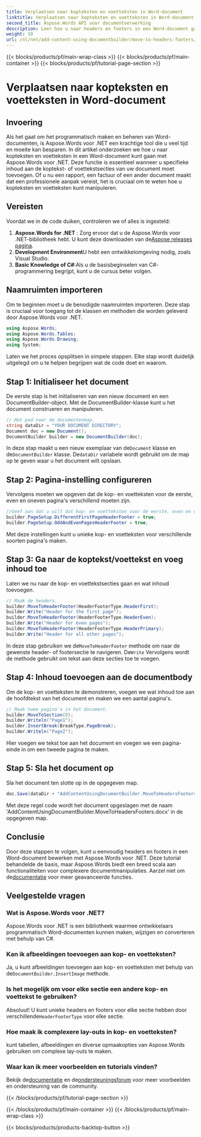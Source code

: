 ```yaml
---
title: Verplaatsen naar kopteksten en voetteksten in Word-document
linktitle: Verplaatsen naar kopteksten en voetteksten in Word-document
second_title: Aspose.Words API voor documentverwerking
description: Leer hoe u naar headers en footers in een Word-document gaat met Aspose.Words voor .NET met onze stapsgewijze handleiding. Verbeter uw vaardigheden in het maken van documenten.
weight: 10
url: /nl/net/add-content-using-documentbuilder/move-to-headers-footers/
---
```


{{< blocks/products/pf/main-wrap-class >}}
{{< blocks/products/pf/main-container >}}
{{< blocks/products/pf/tutorial-page-section >}}

# Verplaatsen naar kopteksten en voetteksten in Word-document

## Invoering

Als het gaat om het programmatisch maken en beheren van Word-documenten, is Aspose.Words voor .NET een krachtige tool die u veel tijd en moeite kan besparen. In dit artikel onderzoeken we hoe u naar kopteksten en voetteksten in een Word-document kunt gaan met Aspose.Words voor .NET. Deze functie is essentieel wanneer u specifieke inhoud aan de koptekst- of voettekstsecties van uw document moet toevoegen. Of u nu een rapport, een factuur of een ander document maakt dat een professionele aanpak vereist, het is cruciaal om te weten hoe u kopteksten en voetteksten kunt manipuleren.

## Vereisten

Voordat we in de code duiken, controleren we of alles is ingesteld:

1. **Aspose.Words for .NET** : Zorg ervoor dat u de Aspose.Words voor .NET-bibliotheek hebt. U kunt deze downloaden van de[Aspose releases pagina](https://releases.aspose.com/words/net/).
2. **Development Environment**U hebt een ontwikkelomgeving nodig, zoals Visual Studio.
3. **Basic Knowledge of C#**:Als u de basisbeginselen van C#-programmering begrijpt, kunt u de cursus beter volgen.

## Naamruimten importeren

Om te beginnen moet u de benodigde naamruimten importeren. Deze stap is cruciaal voor toegang tot de klassen en methoden die worden geleverd door Aspose.Words voor .NET.

```csharp
using Aspose.Words;
using Aspose.Words.Tables;
using Aspose.Words.Drawing;
using System;
```

Laten we het proces opsplitsen in simpele stappen. Elke stap wordt duidelijk uitgelegd om u te helpen begrijpen wat de code doet en waarom.

## Stap 1: Initialiseer het document

De eerste stap is het initialiseren van een nieuw document en een DocumentBuilder-object. Met de DocumentBuilder-klasse kunt u het document construeren en manipuleren.

```csharp
// Het pad naar de documentenmap.
string dataDir = "YOUR DOCUMENT DIRECTORY";
Document doc = new Document();
DocumentBuilder builder = new DocumentBuilder(doc);
```

 In deze stap maakt u een nieuw exemplaar van de`Document` klasse en de`DocumentBuilder` klasse. De`dataDir` variabele wordt gebruikt om de map op te geven waar u het document wilt opslaan.

## Stap 2: Pagina-instelling configureren

Vervolgens moeten we opgeven dat de kop- en voetteksten voor de eerste, even en oneven pagina's verschillend moeten zijn.

```csharp
//Geef aan dat u wilt dat kop- en voetteksten voor de eerste, even en oneven pagina's verschillend zijn.
builder.PageSetup.DifferentFirstPageHeaderFooter = true;
builder.PageSetup.OddAndEvenPagesHeaderFooter = true;
```

Met deze instellingen kunt u unieke kop- en voetteksten voor verschillende soorten pagina's maken.

## Stap 3: Ga naar de koptekst/voettekst en voeg inhoud toe

Laten we nu naar de kop- en voettekstsecties gaan en wat inhoud toevoegen.

```csharp
// Maak de headers.
builder.MoveToHeaderFooter(HeaderFooterType.HeaderFirst);
builder.Write("Header for the first page");
builder.MoveToHeaderFooter(HeaderFooterType.HeaderEven);
builder.Write("Header for even pages");
builder.MoveToHeaderFooter(HeaderFooterType.HeaderPrimary);
builder.Write("Header for all other pages");
```

 In deze stap gebruiken we de`MoveToHeaderFooter` methode om naar de gewenste header- of footersectie te navigeren. De`Write` Vervolgens wordt de methode gebruikt om tekst aan deze secties toe te voegen.

## Stap 4: Inhoud toevoegen aan de documentbody

Om de kop- en voetteksten te demonstreren, voegen we wat inhoud toe aan de hoofdtekst van het document en maken we een aantal pagina's.

```csharp
// Maak twee pagina's in het document.
builder.MoveToSection(0);
builder.Writeln("Page1");
builder.InsertBreak(BreakType.PageBreak);
builder.Writeln("Page2");
```

Hier voegen we tekst toe aan het document en voegen we een pagina-einde in om een tweede pagina te maken.

## Stap 5: Sla het document op

Sla het document ten slotte op in de opgegeven map.

```csharp
doc.Save(dataDir + "AddContentUsingDocumentBuilder.MoveToHeadersFooters.docx");
```

Met deze regel code wordt het document opgeslagen met de naam 'AddContentUsingDocumentBuilder.MoveToHeadersFooters.docx' in de opgegeven map.

## Conclusie

 Door deze stappen te volgen, kunt u eenvoudig headers en footers in een Word-document bewerken met Aspose.Words voor .NET. Deze tutorial behandelde de basis, maar Aspose.Words biedt een breed scala aan functionaliteiten voor complexere documentmanipulaties. Aarzel niet om de[documentatie](https://reference.aspose.com/words/net/) voor meer geavanceerde functies.

## Veelgestelde vragen

### Wat is Aspose.Words voor .NET?
Aspose.Words voor .NET is een bibliotheek waarmee ontwikkelaars programmatisch Word-documenten kunnen maken, wijzigen en converteren met behulp van C#.

### Kan ik afbeeldingen toevoegen aan kop- en voetteksten?
 Ja, u kunt afbeeldingen toevoegen aan kop- en voetteksten met behulp van de`DocumentBuilder.InsertImage` methode.

### Is het mogelijk om voor elke sectie een andere kop- en voettekst te gebruiken?
 Absoluut! U kunt unieke headers en footers voor elke sectie hebben door verschillende`HeaderFooterType` voor elke sectie.

### Hoe maak ik complexere lay-outs in kop- en voetteksten?
kunt tabellen, afbeeldingen en diverse opmaakopties van Aspose.Words gebruiken om complexe lay-outs te maken.

### Waar kan ik meer voorbeelden en tutorials vinden?
 Bekijk de[documentatie](https://reference.aspose.com/words/net/) en de[ondersteuningsforum](https://forum.aspose.com/c/words/8) voor meer voorbeelden en ondersteuning van de community.

{{< /blocks/products/pf/tutorial-page-section >}}

{{< /blocks/products/pf/main-container >}}
{{< /blocks/products/pf/main-wrap-class >}}

{{< blocks/products/products-backtop-button >}}
